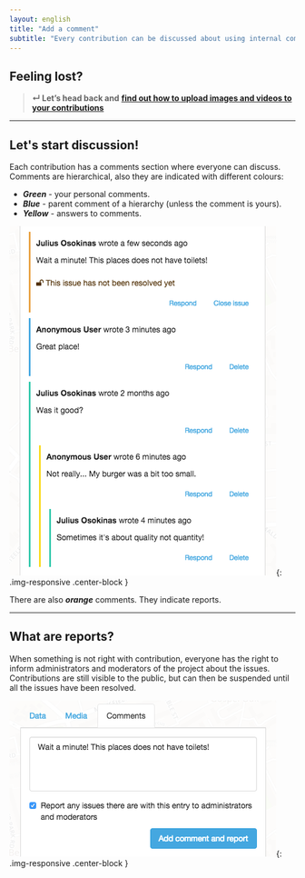 ```yaml
---
layout: english
title: "Add a comment"
subtitle: "Every contribution can be discussed about using internal commenting section."
---
```


## Feeling lost?

> **&#8629; Let’s head back and** [**find out how to upload images and videos to your contributions**](/en/upload-media-files.html)

---

## Let's start discussion!

Each contribution has a comments section where everyone can discuss. Comments are hierarchical, also they are indicated with different colours:

* ***Green*** - your personal comments.
* ***Blue*** - parent comment of a hierarchy (unless the comment is yours).
* ***Yellow*** - answers to comments.

![A list of comments for contribution](/images/en/list-of-comments.png){: .img-responsive .center-block }

There are also ***orange*** comments. They indicate reports.

---

## What are reports?

When something is not right with contribution, everyone has the right to inform administrators and moderators of the project about the issues. Contributions are still visible to the public, but can then be suspended until all the issues have been resolved.

![Reporting contribution](/images/en/reporting-contribution.png){: .img-responsive .center-block }
